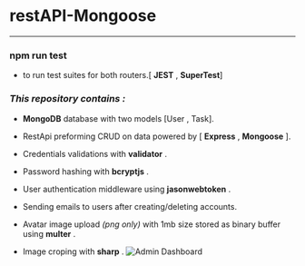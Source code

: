 # restAPI-Mongoose

---

### npm run test

- to run test suites for both routers.[ __JEST__ , __SuperTest__]

### _This repository contains :_

- **MongoDB** database with two models [User , Task].

- RestApi preforming CRUD on data powered by [ __Express__ , __Mongoose__ ].

- Credentials validations with **validator** .

- Password hashing with **bcryptjs** .

- User authentication middleware using **jasonwebtoken** .

- Sending emails to users after creating/deleting accounts.

- Avatar image upload _(png only)_ with 1mb size stored as binary buffer using **multer** .

- Image croping with **sharp** .
  ![Admin Dashboard](./adminbro.png?raw=true "Dashboard")
